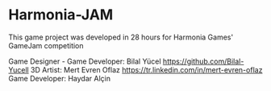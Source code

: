 # Harmonia-JAM
This game project was developed in 28 hours for Harmonia Games' GameJam competition

Game Designer - Game Developer: Bilal Yücel https://github.com/Bilal-Yucell
3D Artist: Mert Evren Oflaz https://tr.linkedin.com/in/mert-evren-oflaz
Game Developer: Haydar Alçin 
